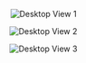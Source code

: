 <p align="center">
  <img src="https://github.com/C-Logesh-Perumal-29/211161024/assets/125385633/40f7fa99-b75a-4657-ab76-d5ee195f94c2" alt="Desktop View 1">
</p>

<p align="center">
  <img src="https://github.com/C-Logesh-Perumal-29/211161024/assets/125385633/8085e628-f65b-400d-997a-51e32ab2bca6" alt="Desktop View 2")
</p>

<p align="center">
  <img src="https://github.com/C-Logesh-Perumal-29/211161024/assets/125385633/f8b5f648-6ccb-4b1c-a4f0-9245505ded48" alt="Desktop View 3">
</p>


